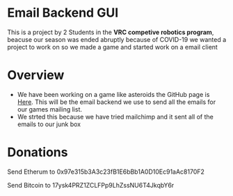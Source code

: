 # Email Backend GUI

This is a project by 2 Students in the **VRC competive robotics program**, beacuse our season was ended abruptly because of COVID-19 we wanted a project to work on so we made a game and started work on a email client

# Overview

* We have been working on a game like asteroids the GitHub page is [Here](https://github.com/The-Bit-One/Asteroid_Dodge). This will be the email backend we use to send all the emails for our games mailing list.
* We strted this because we have tried mailchimp and it sent all of the emails to our junk box

# Donations

Send Etherum to 0x97e315b3A3c23fB1E6bBb1A0D10Ec91aAc8170F2

Send Bitcoin to 17ysk4PRZ1ZCLFPp9LhZssNU6T4JkqbY6r
